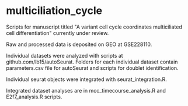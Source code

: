 # multiciliation_cycle

Scripts for manuscript titled "A variant cell cycle coordinates multiciliated cell differentiation" currently under review.

Raw and processed data is deposited on GEO at GSE228110.

Individual datasets were analyzed with scripts at github.com/lb15/autoSeurat. Folders for each individual dataset contain parameters.csv file for autoSeurat and scripts for doublet identification. 

Individual seurat objects were integrated with seurat_integration.R.

Integrated dataset analyses are in mcc_timecourse_analysis.R and E2f7_analysis.R scripts.
